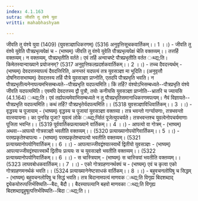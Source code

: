 ```yaml
---
index: 4.1.163
sutra: जीवति तु वंश्ये युवा
vritti: mahabhashyam

---
```

 जीवति तु वंश्ये युवा (1409) (युवसञ्ज्ञाधिकरणम्) (5316 अनुवृत्तिसूचकवार्तिकम्।। 1 ।।) - जीवति तु वंश्ये युवेति पौत्रप्रभृत्यपेक्षं च - (भाष्यम्) जीवति तु वंश्ये युवेति पौत्रप्रभृत्यपेक्षं चेति वक्तव्यम्।। तत्तर्हि वक्तव्यम्। न वक्तव्यम्, पौत्रप्रभृतीति वर्तते। एवं तर्हि अन्वाचष्टे पौत्रप्रभृतीति वर्तत ःथ्द्य;ति। किमेतस्यान्वाख्याने प्रयोजनम्? (5317 अनुवृत्तिफलप्रदर्शकवार्तिकम्।। 2 ।।) - तच्च दैवदत्त्यर्थम् - (भाष्यम्) देवदत्तस्यापत्यं दैवदत्तिरिति, अनन्तरं यदपत्यं तत्र युवसञ्ज्ञा मा भूदिति। (अनुवृत्तौ दोषनिरासभाष्यम्) देवदत्तस्य तर्हि पौत्रे युवसञ्ज्ञा प्राप्नोति, एतदपि पौत्रप्रभृति भवति। न पौत्रप्रभृतीत्यनेनापत्यमभिसम्बध्यते--पौत्रप्रभृति यदपत्यमिति। किं तर्हि? वंश्योऽभिसम्बध्यते--पौत्रप्रभृति वंश्ये जीवति यदपत्यमिति। एवमपि देवदत्तस्य द्वौ पुत्रौ, तयोः कनीयसि युवसञ्ज्ञा प्राप्नोति--भ्रातरि च ज्यायसि (4.1.164) ःथ्द्य;ति। एवं तर्ह्यपत्यमेवाभिसम्बध्यते न तु पौत्रप्रभृतिसमानाधिकरणमपत्यम्। नैवं विज्ञायते--पौत्रप्रभृति यदपत्यमिति। कथं तर्हि? पौत्रप्रभृतेर्यदपत्यमिति।। (5318 युवसञ्ज्ञाविधिवार्तिकम्।। 3 ।।) - वृद्धस्य च पूजायाम् - (भाष्यम्) वृद्धस्य च पूजायां युवसञ्ज्ञा वक्तव्या। तत्र भवन्तो गार्ग्यायणाः, तत्रभवन्तो वात्स्यायनाः। का पुनरिह पूजा? युवत्वं लोके ःथ्द्य;र्प्सितं पूजेत्युपचर्यते। तत्रभवन्तश्च युवत्वेनोपचर्यमाणाः पूजिता भवन्ति।। (5319 पूर्ववार्तिकप्रत्याख्याने वार्तिकम्।। 4 ।।) - आपत्यो वा गोत्रम् - (भाष्यम्) अथवा--आपत्यो गोत्रसञ्ज्ञो भवतीति वक्तव्यम्।। (5320 प्रत्याख्यानोपयोगिवार्तिकम्।। 5 ।।) - परमप्रकृतेश्चापत्यः - (भाष्यम्) परमप्रकृतेश्चापत्यो भवतीति वक्तव्यम्। (5321 प्रत्याख्यानोपयोगिवार्तिकम्।। 6 ।।) - आपत्याज्जीवद्वंश्यात्स्वार्थे द्वितीयो युवसञ्ज्ञः - (भाष्यम्) आपत्याज्जीवद्वंश्यात्स्वार्थे द्वितीयः प्रत्ययः स च युवसञ्ज्ञो भवतीति वक्तव्यम्।। (5322 प्रत्याख्यानोपयोगिवार्तिकम्।। 6 ।।) - स चास्त्रियाम् - (भाष्यम्) स चास्त्रियां भवतीति वक्तव्यम्।। (5323 लाघवबोधकवार्तिकम्।। 7 ।।) - एको गोत्रग्रहणानर्थक्यं च - (भाष्यम्) एवं च कृत्वा एको गोत्रग्रहणमनर्थकं भवति।। (5324 प्रत्याख्यानेनेष्टसाधकं वार्तिकम्।। 8 ।।) - बहुवचनलोपिषु च सिद्धम् - (भाष्यम्) बहुवचनलोपिषु च सिद्धं भवति। तत्र बिदानामपत्यं माणवक ःथ्द्य;ति विगृह्य बिदशब्दाद् द्व्येकयोरुत्पत्तिर्भविष्यति--बैदः, बैदौ।। बैदस्यापत्यानि बहवो माणवका ःथ्द्य;ति विगृह्य बिदशब्दाद्वहुषूत्पत्तिर्भविष्यति--बिदा ःथ्द्य;ति।। 